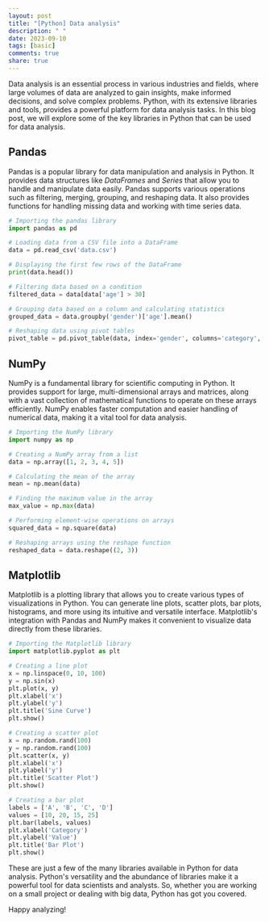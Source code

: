 ```yaml
---
layout: post
title: "[Python] Data analysis"
description: " "
date: 2023-09-10
tags: [basic]
comments: true
share: true
---
```


Data analysis is an essential process in various industries and fields, where large volumes of data are analyzed to gain insights, make informed decisions, and solve complex problems. Python, with its extensive libraries and tools, provides a powerful platform for data analysis tasks. In this blog post, we will explore some of the key libraries in Python that can be used for data analysis.

## Pandas

Pandas is a popular library for data manipulation and analysis in Python. It provides data structures like *DataFrames* and *Series* that allow you to handle and manipulate data easily. Pandas supports various operations such as filtering, merging, grouping, and reshaping data. It also provides functions for handling missing data and working with time series data.

```python
# Importing the pandas library
import pandas as pd

# Loading data from a CSV file into a DataFrame
data = pd.read_csv('data.csv')

# Displaying the first few rows of the DataFrame
print(data.head())

# Filtering data based on a condition
filtered_data = data[data['age'] > 30]

# Grouping data based on a column and calculating statistics
grouped_data = data.groupby('gender')['age'].mean()

# Reshaping data using pivot tables
pivot_table = pd.pivot_table(data, index='gender', columns='category', values='price', aggfunc='mean')
```

## NumPy

NumPy is a fundamental library for scientific computing in Python. It provides support for large, multi-dimensional arrays and matrices, along with a vast collection of mathematical functions to operate on these arrays efficiently. NumPy enables faster computation and easier handling of numerical data, making it a vital tool for data analysis.

```python
# Importing the NumPy library
import numpy as np

# Creating a NumPy array from a list
data = np.array([1, 2, 3, 4, 5])

# Calculating the mean of the array
mean = np.mean(data)

# Finding the maximum value in the array
max_value = np.max(data)

# Performing element-wise operations on arrays
squared_data = np.square(data)

# Reshaping arrays using the reshape function
reshaped_data = data.reshape((2, 3))
```

## Matplotlib

Matplotlib is a plotting library that allows you to create various types of visualizations in Python. You can generate line plots, scatter plots, bar plots, histograms, and more using its intuitive and versatile interface. Matplotlib's integration with Pandas and NumPy makes it convenient to visualize data directly from these libraries.

```python
# Importing the Matplotlib library
import matplotlib.pyplot as plt

# Creating a line plot
x = np.linspace(0, 10, 100)
y = np.sin(x)
plt.plot(x, y)
plt.xlabel('x')
plt.ylabel('y')
plt.title('Sine Curve')
plt.show()

# Creating a scatter plot
x = np.random.rand(100)
y = np.random.rand(100)
plt.scatter(x, y)
plt.xlabel('x')
plt.ylabel('y')
plt.title('Scatter Plot')
plt.show()

# Creating a bar plot
labels = ['A', 'B', 'C', 'D']
values = [10, 20, 15, 25]
plt.bar(labels, values)
plt.xlabel('Category')
plt.ylabel('Value')
plt.title('Bar Plot')
plt.show()
```

These are just a few of the many libraries available in Python for data analysis. Python's versatility and the abundance of libraries make it a powerful tool for data scientists and analysts. So, whether you are working on a small project or dealing with big data, Python has got you covered.

Happy analyzing!